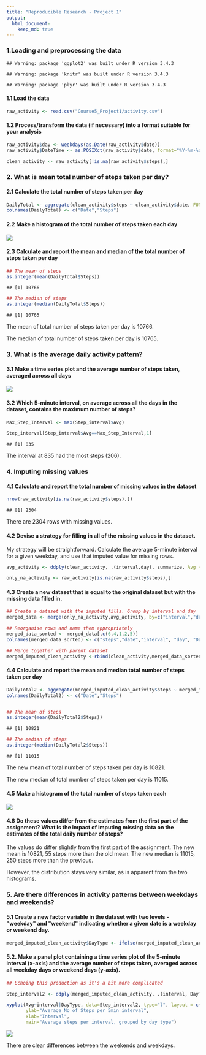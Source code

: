 ```yaml
---
title: "Reproducible Research - Project 1"
output: 
  html_document: 
    keep_md: true 
---
```




### 1.Loading and preprocessing the data


```
## Warning: package 'ggplot2' was built under R version 3.4.3
```

```
## Warning: package 'knitr' was built under R version 3.4.3
```

```
## Warning: package 'plyr' was built under R version 3.4.3
```


#### 1.1 Load the data 


```r
raw_activity <- read.csv("Course5_Project1/activity.csv")
```

#### 1.2 Process/transform the data (if necessary) into a format suitable for your analysis


```r
raw_activity$day <- weekdays(as.Date(raw_activity$date))
raw_activity$DateTime <- as.POSIXct(raw_activity$date, format="%Y-%m-%d")

clean_activity <- raw_activity[!is.na(raw_activity$steps),]
```


### 2. What is mean total number of steps taken per day?

#### 2.1 Calculate the total number of steps taken per day

```r
DailyTotal <- aggregate(clean_activity$steps ~ clean_activity$date, FUN=sum )
colnames(DailyTotal) <- c("Date","Steps")
```

#### 2.2 Make a histogram of the total number of steps taken each day
![](PA1_template_files/figure-html/unnamed-chunk-5-1.png)<!-- -->

#### 2.3 Calculate and report the mean and median of the total number of steps taken per day

```r
## The mean of steps
as.integer(mean(DailyTotal$Steps))
```

```
## [1] 10766
```

```r
## The median of steps
as.integer(median(DailyTotal$Steps))
```

```
## [1] 10765
```
The mean of total number of steps taken per day is 10766.

The median of total number of steps taken per day is 10765.

### 3. What is the average daily activity pattern?

#### 3.1 Make a time series plot  and the average number of steps taken, averaged across all days

![](PA1_template_files/figure-html/unnamed-chunk-7-1.png)<!-- -->

#### 3.2 Which 5-minute interval, on average across all the days in the dataset, contains the maximum number of steps?


```r
Max_Step_Interval <- max(Step_interval$Avg)

Step_interval[Step_interval$Avg==Max_Step_Interval,1]
```

```
## [1] 835
```

The interval at 835 had the most steps (206).


### 4. Imputing missing values

#### 4.1 Calculate and report the total number of missing values in the dataset


```r
nrow(raw_activity[is.na(raw_activity$steps),])
```

```
## [1] 2304
```
There are 2304 rows with missing values.

#### 4.2 Devise a strategy for filling in all of the missing values in the dataset. 

My strategy will be straightforward. Calculate the average 5-minute interval for a given weekday, and use that imputed value for missing rows.


```r
avg_activity <- ddply(clean_activity, .(interval,day), summarize, Avg = mean(steps))

only_na_activity <- raw_activity[is.na(raw_activity$steps),]
```

#### 4.3 Create a new dataset that is equal to the original dataset but with the missing data filled in.


```r
## Create a dataset with the imputed fills. Group by interval and day
merged_data <- merge(only_na_activity,avg_activity, by=c("interval","day"))

## Reorganise rows and name them appropriately
merged_data_sorted <- merged_data[,c(6,4,1,2,5)]
colnames(merged_data_sorted) <- c("steps","date","interval", "day", "DateTime")

## Merge together with parent dataset
merged_imputed_clean_activity <-rbind(clean_activity,merged_data_sorted)
```
#### 4.4 Calculate and report the mean and median total number of steps taken per day


```r
DailyTotal2 <- aggregate(merged_imputed_clean_activity$steps ~ merged_imputed_clean_activity$date, FUN=sum)
colnames(DailyTotal2) <- c("Date","Steps")


## The mean of steps
as.integer(mean(DailyTotal2$Steps))
```

```
## [1] 10821
```

```r
## The median of steps
as.integer(median(DailyTotal2$Steps))
```

```
## [1] 11015
```

The new mean of total number of steps taken per day is 10821.

The new median of total number of steps taken per day is 11015.


#### 4.5 Make a histogram of the total number of steps taken each
![](PA1_template_files/figure-html/unnamed-chunk-13-1.png)<!-- -->

#### 4.6 Do these values differ from the estimates from the first part of the assignment? What is the impact of imputing missing data on the estimates of the total daily number of steps?

The values do differ slightly from the first part of the assignment. The new mean is 10821, 55 steps more than the old mean. The new median is 11015, 250 steps more than the previous.

However, the distribution stays very similar, as is apparent from the two histograms.


### 5. Are there differences in activity patterns between weekdays and weekends?


#### 5.1 Create a new factor variable in the dataset with two levels - "weekday" and "weekend" indicating whether a given date is a weekday or weekend day.


```r
merged_imputed_clean_activity$DayType <- ifelse(merged_imputed_clean_activity$day %in% c("Saturday", "Sunday"), "Weekend", "Weekday")
```

#### 5.2. Make a panel plot containing a time series plot of the 5-minute interval (x-axis) and the average number of steps taken, averaged across all weekday days or weekend days (y-axis).


```r
## Echoing this production as it's a bit more complicated

Step_interval2 <- ddply(merged_imputed_clean_activity, .(interval, DayType), summarize, Avg = mean(steps))

xyplot(Avg~interval|DayType, data=Step_interval2, type="l", layout = c(1,2),
       ylab="Average No of Steps per 5min interval",
       xlab="Interval",
       main="Average steps per interval, grouped by day type")
```

![](PA1_template_files/figure-html/unnamed-chunk-15-1.png)<!-- -->

There are clear differences between the weekends and weekdays.

